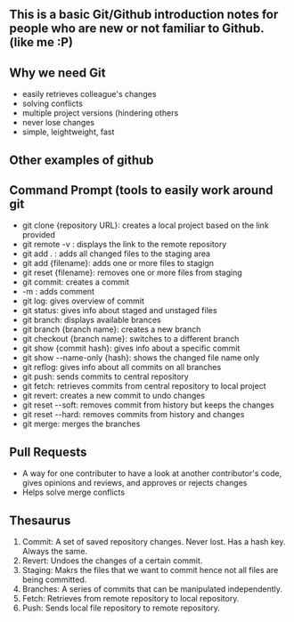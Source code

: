 ## This is a basic Git/Github introduction notes for people who are new or not familiar to Github. (like me :P)

## Why we need Git
- easily retrieves colleague's changes
- solving conflicts
- multiple project versions (hindering others 
- never lose changes
- simple, leightweight, fast

## Other examples of github

## Command Prompt (tools to easily work around git
- git clone {repository URL}: creates a local project based on the link provided
- git remote -v : displays the link to the remote repository
- git add . : adds all changed files to the staging area
- git add {filename}: adds one or more files to stagign
- git reset {filename}: removes one or more files from staging
- git commit: creates a commit
- -m : adds comment
- git log: gives overview of commit
- git status: gives info about staged and unstaged files
- git branch: displays available brances
- git branch {branch name}: creates a new branch
- git checkout {branch name}: switches to a different branch
- git show {commit hash}: gives info about a specific commit
- git show --name-only {hash}: shows the changed file name only
- git reflog: gives info about all commits on all branches
- git push: sends commits to central repository
- git fetch: retrieves commits from central repository to local project
- git revert: creates a new commit to undo changes
- git reset --soft: removes commit from history but keeps the changes
- git reset --hard: removes commits from history and changes
- git merge: merges the branches

## Pull Requests
- A way for one contributer to have a look at another contributor's code, gives opinions and reviews, and approves or rejects changes
- Helps solve merge conflicts
  


## Thesaurus
1. Commit:
   A set of saved repository changes.
   Never lost.
   Has a hash key.
   Always the same.
3. Revert: Undoes the changes of a certain commit.
4. Staging: Makrs the files that we want to commit hence not all files are being committed.
5. Branches: A series of commits that can be manipulated independently.
6. Fetch: Retrieves from remote repository to local repository.
7. Push: Sends local file repository to remote repository.
